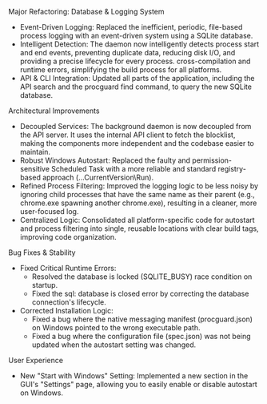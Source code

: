 Major Refactoring: Database & Logging System
   * Event-Driven Logging: Replaced the inefficient, periodic, file-based process logging with an event-driven system using
     a SQLite database.
   * Intelligent Detection: The daemon now intelligently detects process start and end events, preventing duplicate data, reducing
     disk I/O, and providing a precise lifecycle for every process.
     cross-compilation and runtime errors, simplifying the build process for all platforms.
   * API & CLI Integration: Updated all parts of the application, including the API search and the procguard find command, to query
     the new SQLite database.

Architectural Improvements
   * Decoupled Services: The background daemon is now decoupled from the API server. It uses the internal API client to fetch the
     blocklist, making the components more independent and the codebase easier to maintain.
   * Robust Windows Autostart: Replaced the faulty and permission-sensitive Scheduled Task with a more reliable and standard
     registry-based approach (...CurrentVersion\Run).
   * Refined Process Filtering: Improved the logging logic to be less noisy by ignoring child processes that have the same name as
     their parent (e.g., chrome.exe spawning another chrome.exe), resulting in a cleaner, more user-focused log.
   * Centralized Logic: Consolidated all platform-specific code for autostart and process filtering into single, reusable locations
     with clear build tags, improving code organization.

Bug Fixes & Stability
   * Fixed Critical Runtime Errors:
       * Resolved the database is locked (SQLITE_BUSY) race condition on startup.
       * Fixed the sql: database is closed error by correcting the database connection's lifecycle.
   * Corrected Installation Logic:
       * Fixed a bug where the native messaging manifest (procguard.json) on Windows pointed to the wrong executable path.
       * Fixed a bug where the configuration file (spec.json) was not being updated when the autostart setting was changed.

User Experience
   * New "Start with Windows" Setting: Implemented a new section in the GUI's "Settings" page, allowing you to easily enable or
     disable autostart on Windows.
